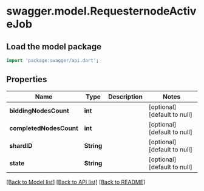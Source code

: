 # swagger.model.RequesternodeActiveJob

## Load the model package
```dart
import 'package:swagger/api.dart';
```

## Properties
Name | Type | Description | Notes
------------ | ------------- | ------------- | -------------
**biddingNodesCount** | **int** |  | [optional] [default to null]
**completedNodesCount** | **int** |  | [optional] [default to null]
**shardID** | **String** |  | [optional] [default to null]
**state** | **String** |  | [optional] [default to null]

[[Back to Model list]](../README.md#documentation-for-models) [[Back to API list]](../README.md#documentation-for-api-endpoints) [[Back to README]](../README.md)

